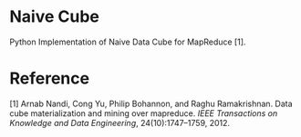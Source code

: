 # Naive Cube
Python Implementation of Naive Data Cube for MapReduce [1].

# Reference
[1] Arnab Nandi, Cong Yu, Philip Bohannon, and Raghu Ramakrishnan. Data cube materialization and mining over mapreduce. *IEEE Transactions on Knowledge and Data Engineering*, 24(10):1747–1759, 2012.
